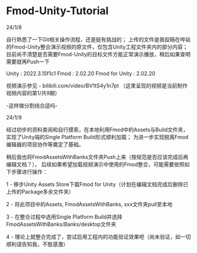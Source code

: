# Fmod-Unity-Tutorial
24/1/8

自行熟悉了一下Git相关操作流程，还是挺有挑战的；
上传的文件是我投稿在哔站的Fmod-Unity整合演示视频的原文件，仅包含Unity工程文件夹内的部分内容；
目前尚不清楚是否需要Fmod-Unity的目标文件方能正常演示播放，稍后如果查明需要就再Push一下

Unity : 2022.3.15f1c1  Fmod : 2.02.20  Fmod for Unity : 2.02.20

视频演示参见 - bilibili.com/video/BV1tS4y1n7pt
（这里呈现的视频是当前制作视频内容的第1/共9期）

-这样做分割线合适吗-

24/1/9

经过初步的资料查阅和自行摸索，在本地利用Fmod中的Assets与Build文件夹，实现了Unity端的Single Platform Build形式顺利加载；
为进一步实现脱离Fmod编辑器的项目协作等奠定了基础。

稍后我也将FmodAssetsWithBanks文件夹Push上来（按规范是否应该完成后再编辑文档？），
后续如果希望加载视频演示中使用的Fmod整合，可能需要依照如下步骤进行操作：

1 - 移步Unity Assets Store下载Fmod for Unity（计划在编辑文档完成后删除已上传的Package多余文件夹）

2 - 将此项目中的Assets, FmodAssetsWithBanks, xxx文件夹pull至本地

3 - 在整合过程中选用Single Platform Build并选择FmodAssetsWithBanks/Banks/desktop文件夹

4 - 理论上就整合完成了，尝试启用工程内的功能验证效果吧（尚未验证，如一切顺利请告知我，不胜感激）
